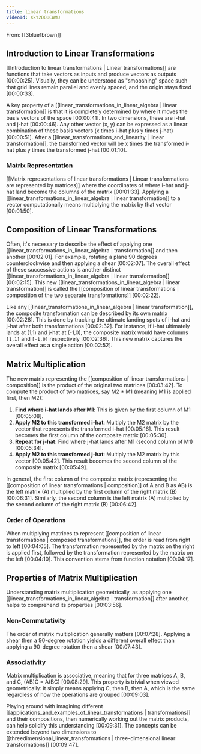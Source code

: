 ```yaml
---
title: linear transformations
videoId: XkY2DOUCWMU
---
```


From: [[3blue1brown]] <br/> 

## Introduction to Linear Transformations
[[Introduction to linear transformations | Linear transformations]] are functions that take vectors as inputs and produce vectors as outputs <a class="yt-timestamp" data-t="00:00:25">[00:00:25]</a>. Visually, they can be understood as "smooshing" space such that grid lines remain parallel and evenly spaced, and the origin stays fixed <a class="yt-timestamp" data-t="00:00:33">[00:00:33]</a>.

A key property of a [[linear_transformations_in_linear_algebra | linear transformation]] is that it is completely determined by where it moves the basis vectors of the space <a class="yt-timestamp" data-t="00:00:41">[00:00:41]</a>. In two dimensions, these are i-hat and j-hat <a class="yt-timestamp" data-t="00:00:46">[00:00:46]</a>. Any other vector (x, y) can be expressed as a linear combination of these basis vectors (x times i-hat plus y times j-hat) <a class="yt-timestamp" data-t="00:00:51">[00:00:51]</a>. After a [[linear_transformations_and_linearity | linear transformation]], the transformed vector will be x times the transformed i-hat plus y times the transformed j-hat <a class="yt-timestamp" data-t="00:01:10">[00:01:10]</a>.

### Matrix Representation
[[Matrix representations of linear transformations | Linear transformations are represented by matrices]] where the coordinates of where i-hat and j-hat land become the columns of the matrix <a class="yt-timestamp" data-t="00:01:33">[00:01:33]</a>. Applying a [[linear_transformations_in_linear_algebra | linear transformation]] to a vector computationally means multiplying the matrix by that vector <a class="yt-timestamp" data-t="00:01:50">[00:01:50]</a>.

## Composition of Linear Transformations
Often, it's necessary to describe the effect of applying one [[linear_transformations_in_linear_algebra | transformation]] and then another <a class="yt-timestamp" data-t="00:02:01">[00:02:01]</a>. For example, rotating a plane 90 degrees counterclockwise and then applying a shear <a class="yt-timestamp" data-t="00:02:07">[00:02:07]</a>. The overall effect of these successive actions is another distinct [[linear_transformations_in_linear_algebra | linear transformation]] <a class="yt-timestamp" data-t="00:02:15">[00:02:15]</a>. This new [[linear_transformations_in_linear_algebra | linear transformation]] is called the [[composition of linear transformations | composition of the two separate transformations]] <a class="yt-timestamp" data-t="00:02:22">[00:02:22]</a>.

Like any [[linear_transformations_in_linear_algebra | linear transformation]], the composite transformation can be described by its own matrix <a class="yt-timestamp" data-t="00:02:28">[00:02:28]</a>. This is done by tracking the ultimate landing spots of i-hat and j-hat after both transformations <a class="yt-timestamp" data-t="00:02:32">[00:02:32]</a>. For instance, if i-hat ultimately lands at (1,1) and j-hat at (-1,0), the composite matrix would have columns `[1,1]` and `[-1,0]` respectively <a class="yt-timestamp" data-t="00:02:36">[00:02:36]</a>. This new matrix captures the overall effect as a single action <a class="yt-timestamp" data-t="00:02:52">[00:02:52]</a>.

## Matrix Multiplication
The new matrix representing the [[composition of linear transformations | composition]] is the product of the original two matrices <a class="yt-timestamp" data-t="00:03:42">[00:03:42]</a>.
To compute the product of two matrices, say M2 * M1 (meaning M1 is applied first, then M2):
1.  **Find where i-hat lands after M1**: This is given by the first column of M1 <a class="yt-timestamp" data-t="00:05:08">[00:05:08]</a>.
2.  **Apply M2 to this transformed i-hat**: Multiply the M2 matrix by the vector that represents the transformed i-hat <a class="yt-timestamp" data-t="00:05:16">[00:05:16]</a>. This result becomes the first column of the composite matrix <a class="yt-timestamp" data-t="00:05:30">[00:05:30]</a>.
3.  **Repeat for j-hat**: Find where j-hat lands after M1 (second column of M1) <a class="yt-timestamp" data-t="00:05:34">[00:05:34]</a>.
4.  **Apply M2 to this transformed j-hat**: Multiply the M2 matrix by this vector <a class="yt-timestamp" data-t="00:05:42">[00:05:42]</a>. This result becomes the second column of the composite matrix <a class="yt-timestamp" data-t="00:05:49">[00:05:49]</a>.

In general, the first column of the composite matrix (representing the [[composition of linear transformations | composition]] of A and B as AB) is the left matrix (A) multiplied by the first column of the right matrix (B) <a class="yt-timestamp" data-t="00:06:31">[00:06:31]</a>. Similarly, the second column is the left matrix (A) multiplied by the second column of the right matrix (B) <a class="yt-timestamp" data-t="00:06:42">[00:06:42]</a>.

### Order of Operations
When multiplying matrices to represent [[composition of linear transformations | composed transformations]], the order is read from right to left <a class="yt-timestamp" data-t="00:04:05">[00:04:05]</a>. The transformation represented by the matrix on the right is applied first, followed by the transformation represented by the matrix on the left <a class="yt-timestamp" data-t="00:04:10">[00:04:10]</a>. This convention stems from function notation <a class="yt-timestamp" data-t="00:04:17">[00:04:17]</a>.

## Properties of Matrix Multiplication
Understanding matrix multiplication geometrically, as applying one [[linear_transformations_in_linear_algebra | transformation]] after another, helps to comprehend its properties <a class="yt-timestamp" data-t="00:03:56">[00:03:56]</a>.

### Non-Commutativity
The order of matrix multiplication generally matters <a class="yt-timestamp" data-t="00:07:28">[00:07:28]</a>. Applying a shear then a 90-degree rotation yields a different overall effect than applying a 90-degree rotation then a shear <a class="yt-timestamp" data-t="00:07:43">[00:07:43]</a>.

### Associativity
Matrix multiplication is associative, meaning that for three matrices A, B, and C, (AB)C = A(BC) <a class="yt-timestamp" data-t="00:08:29">[00:08:29]</a>. This property is trivial when viewed geometrically: it simply means applying C, then B, then A, which is the same regardless of how the operations are grouped <a class="yt-timestamp" data-t="00:09:03">[00:09:03]</a>.

Playing around with imagining different [[applications_and_examples_of_linear_transformations | transformations]] and their compositions, then numerically working out the matrix products, can help solidify this understanding <a class="yt-timestamp" data-t="00:09:31">[00:09:31]</a>. The concepts can be extended beyond two dimensions to [[threedimensional_linear_transformations | three-dimensional linear transformations]] <a class="yt-timestamp" data-t="00:09:47">[00:09:47]</a>.